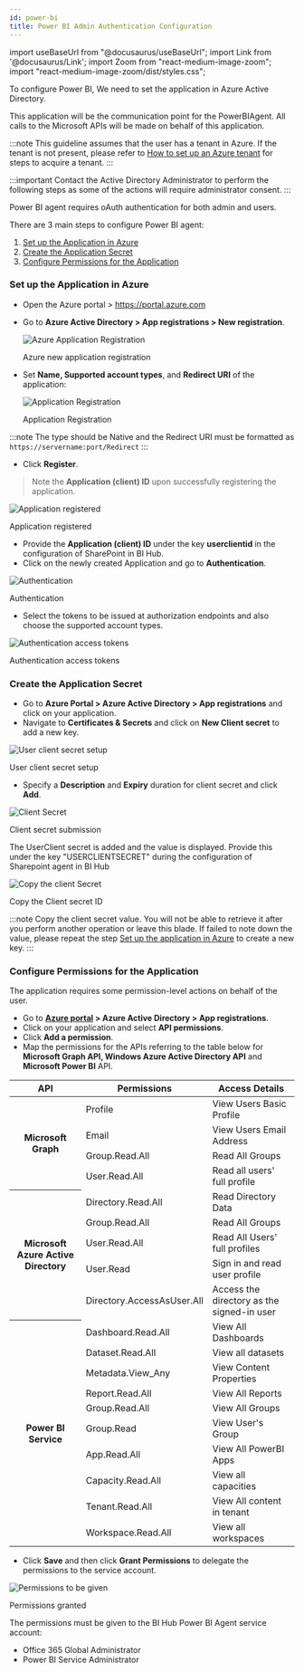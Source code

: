 ```yaml
---
id: power-bi
title: Power BI Admin Authentication Configuration
---
```


import useBaseUrl from "@docusaurus/useBaseUrl";
import Link from '@docusaurus/Link';
import Zoom from "react-medium-image-zoom";
import "react-medium-image-zoom/dist/styles.css";

To configure Power BI, We need to set the application in Azure Active Directory.

This application will be the communication point for the PowerBIAgent. All calls to the Microsoft APIs will be made on behalf of this application.

:::note
This guideline assumes that the user has a tenant in Azure. If the tenant is not present, please refer to [How to set up an Azure tenant](https://docs.microsoft.com/en-us/azure/active-directory/develop/active-directory-howto-tenant) for steps to acquire a tenant.
:::

:::important
Contact the Active Directory Administrator to perform the following steps as some of the actions will require administrator consent.
:::

Power BI agent requires oAuth authentication for both admin and users.

There are 3 main steps to configure Power BI agent:
1. [Set up the Application in Azure](#set-up-the-application-in-azure)
1. [Create the Application Secret](#create-the-application-secret)
1. [Configure Permissions for the Application](#configure-permissions-for-the-application)

### Set up the Application in Azure

* Open the Azure portal > https://portal.azure.com
* Go to **Azure Active Directory > App registrations > New registration**.

  <div class="center">
  <Zoom>
    <img alt="Azure Application Registration" src={useBaseUrl('/doc-images/powerbi/azure-new-registration.png')}/>
  </Zoom>
 	<p>Azure new application registration</p>
  </div>

* Set **Name, Supported account types**, and **Redirect URI** of the application:
  
  <div class="center">
  <Zoom>
    <img alt="Application Registration" src={useBaseUrl('/doc-images/powerbi/register_app.png')}/>
  </Zoom>
 	<p>Application Registration</p>
  </div>

:::note
The type should be Native and the Redirect URI must be formatted as `https://servername:port/Redirect` 
:::

- Click **Register**.

> Note the **Application (client) ID** upon successfully registering the application.

<div class="center">
  <Zoom>
<img alt="Application registered" src={useBaseUrl('/doc-images/sharepoint/app-registered.png')}/>
  </Zoom>
	<p>Application registered</p>
</div>

- Provide the **Application (client) ID** under the key **userclientid** in the configuration of SharePoint in BI Hub.
- Click on the newly created Application and go to **Authentication**.

<div class="center">
  <Zoom>
<img alt="Authentication" src={useBaseUrl('/doc-images/sharepoint/authentication.png')}/>
  </Zoom>
	<p>Authentication</p>
</div>

- Select the tokens to be issued at authorization endpoints and also choose the supported account types. 

<div class="center">
  <Zoom>
<img alt="Authentication access tokens" src={useBaseUrl('/doc-images/sharepoint/azapp5.png')}/>
  </Zoom>
	<p>Authentication access tokens</p>
</div>

### Create the Application Secret

 - Go to **Azure Portal > Azure Active Directory > App registrations** and click on your application.
 - Navigate to **Certificates & Secrets** and click on **New Client secret** to add a new key.
 <div class="center">
  <Zoom>
    <img alt="User client secret setup" src={useBaseUrl('/doc-images/sharepoint/azapp6.png')}/>
  </Zoom>
  	<p>User client secret setup</p>
  </div>

 - Specify a **Description** and **Expiry** duration for client secret and click **Add**.

   <div class="center">
  <Zoom>
    <img alt="Client Secret" src={useBaseUrl('/doc-images/sharepoint/azapp7.png')}/>
  </Zoom>
  	<p>Client secret submission</p>
  </div>

The UserClient secret is added and the value is displayed. Provide this under the key "USERCLIENTSECRET" during the configuration of Sharepoint agent in BI Hub

   <div class="center">
  <Zoom>
    <img alt="Copy the client Secret" src={useBaseUrl('/doc-images/sharepoint/azapp8.png')}/>
  </Zoom>
  	<p>Copy the Client secret ID</p>
  </div>

:::note
Copy the client secret value. You will not be able to retrieve it after you perform another operation or leave this blade. If failed to note down the value, please repeat the step [Set up the application in Azure](#setup-the-application-in-azure) to create a new key.
:::

### Configure Permissions for the Application

 The application requires some permission-level actions on behalf of the user. 
 - Go to **[Azure portal](https://portal.azure.com) > Azure Active Directory > App registrations**.
 - Click on your application and select **API permissions**.
 - Click **Add a permission**.
 - Map the permissions for the APIs referring to the table below for **Microsoft Graph API, Windows Azure Active Directory API** and **Microsoft Power BI** API.

<div class="center">
<table>
    <thead>
        <tr>
            <th>API</th>
            <th>Permissions</th>
            <th>Access Details</th>
        </tr>
    </thead>
    <tbody>
        <tr>
            <th rowspan="4">Microsoft Graph</th>
            <td>Profile</td>
            <td>View Users Basic Profile</td>
        </tr>
        <tr>
            <td>Email</td>
            <td>View Users Email Address</td>
        </tr>
        <tr>
            <td>Group.Read.All</td>
            <td>Read All Groups</td>
        </tr>
        <tr>
            <td>User.Read.All</td>
            <td>Read all users' full profile</td>
        </tr>
        <tr>
            <th rowspan="5">Microsoft Azure Active Directory</th>
            <td>Directory.Read.All</td>
            <td>Read Directory Data</td>
        </tr>
        <tr>
            <td>Group.Read.All</td>
            <td>Read All Groups</td>
        </tr>
        <tr>            
            <td>User.Read.All</td>
            <td>Read All Users' full profiles</td>
        </tr>
        <tr>            
            <td>User.Read</td>
            <td>Sign in and read user profile</td>
        </tr>
        <tr>
            <td>Directory.AccessAsUser.All</td>
            <td>Access the directory as the signed-in user</td>
        </tr>
        <tr>
            <th rowspan="10">Power BI Service</th>
            <td>Dashboard.Read.All</td>
            <td>View All Dashboards</td>
        </tr>
        <tr>
            <td>Dataset.Read.All</td>
            <td>View all datasets</td>
        </tr>
        <tr>
            <td>Metadata.View_Any</td>
            <td>View Content Properties</td>
        </tr>
        <tr>
            <td>Report.Read.All</td>
            <td>View All Reports</td>
        </tr>
        <tr>
            <td>Group.Read.All</td>
            <td>View All Groups</td>
        </tr>
        <tr>
            <td>Group.Read</td>
            <td>View User's Group</td>
        </tr>
        <tr>
            <td>App.Read.All</td>
            <td>View All PowerBI Apps</td>
        </tr>
        <tr>
            <td>Capacity.Read.All</td>
            <td>View all capacities</td>
        </tr>
        <tr>
            <td>Tenant.Read.All</td>
            <td>View All content in tenant</td>
        </tr>
        <tr>
            <td>Workspace.Read.All</td>
            <td>View all workspaces</td>
        </tr>
    </tbody>
</table>
</div>

 - Click **Save** and then click **Grant Permissions** to delegate the permissions to the service account.

<div class="center">
  <Zoom>
<img alt="Permissions to be given" src={useBaseUrl('/doc-images/powerbi/permissions-consolidated.png')}/>
  </Zoom>
	<p>Permissions granted</p>
</div>

The permissions must be given to the BI Hub Power BI Agent service account:

- Office 365 Global Administrator
- Power BI Service Administrator
